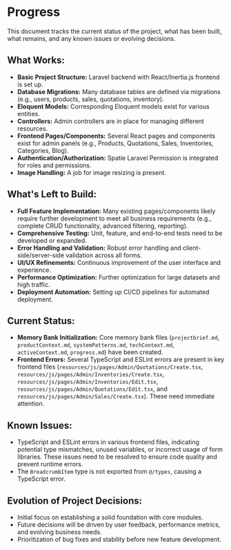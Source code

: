 # Progress

This document tracks the current status of the project, what has been built, what remains, and any known issues or evolving decisions.

## What Works:
- **Basic Project Structure:** Laravel backend with React/Inertia.js frontend is set up.
- **Database Migrations:** Many database tables are defined via migrations (e.g., users, products, sales, quotations, inventory).
- **Eloquent Models:** Corresponding Eloquent models exist for various entities.
- **Controllers:** Admin controllers are in place for managing different resources.
- **Frontend Pages/Components:** Several React pages and components exist for admin panels (e.g., Products, Quotations, Sales, Inventories, Categories, Blog).
- **Authentication/Authorization:** Spatie Laravel Permission is integrated for roles and permissions.
- **Image Handling:** A job for image resizing is present.

## What's Left to Build:
- **Full Feature Implementation:** Many existing pages/components likely require further development to meet all business requirements (e.g., complete CRUD functionality, advanced filtering, reporting).
- **Comprehensive Testing:** Unit, feature, and end-to-end tests need to be developed or expanded.
- **Error Handling and Validation:** Robust error handling and client-side/server-side validation across all forms.
- **UI/UX Refinements:** Continuous improvement of the user interface and experience.
- **Performance Optimization:** Further optimization for large datasets and high traffic.
- **Deployment Automation:** Setting up CI/CD pipelines for automated deployment.

## Current Status:
- **Memory Bank Initialization:** Core memory bank files (`projectbrief.md`, `productContext.md`, `systemPatterns.md`, `techContext.md`, `activeContext.md`, `progress.md`) have been created.
- **Frontend Errors:** Several TypeScript and ESLint errors are present in key frontend files (`resources/js/pages/Admin/Quotations/Create.tsx`, `resources/js/pages/Admin/Inventories/Create.tsx`, `resources/js/pages/Admin/Inventories/Edit.tsx`, `resources/js/pages/Admin/Quotations/Edit.tsx`, and `resources/js/pages/Admin/Sales/Create.tsx`). These need immediate attention.

## Known Issues:
- TypeScript and ESLint errors in various frontend files, indicating potential type mismatches, unused variables, or incorrect usage of form libraries. These issues need to be resolved to ensure code quality and prevent runtime errors.
- The `BreadcrumbItem` type is not exported from `@/types`, causing a TypeScript error.

## Evolution of Project Decisions:
- Initial focus on establishing a solid foundation with core modules.
- Future decisions will be driven by user feedback, performance metrics, and evolving business needs.
- Prioritization of bug fixes and stability before new feature development.
